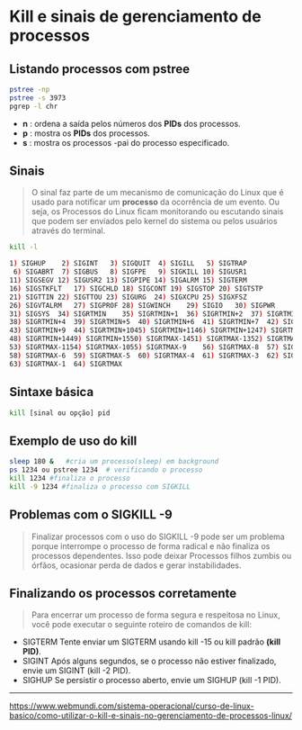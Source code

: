 # Kill e sinais de gerenciamento de processos

## Listando processos com pstree

```sh
pstree -np
pstree -s 3973
pgrep -l chr
```
- **n** : ordena a saída pelos números dos **PIDs** dos processos.
- **p** : mostra os **PIDs** dos processos.
- **s** : mostra os processos -pai do processo especificado.

## Sinais

>O sinal faz parte de um mecanismo de comunicação do Linux que é usado para notificar um **processo** da ocorrência de um evento.
>Ou seja, os Processos do Linux ficam monitorando ou escutando sinais que podem ser enviados pelo kernel do sistema ou pelos usuários através do terminal.


```sh
kill -l

1) SIGHUP	 2) SIGINT	 3) SIGQUIT	 4) SIGILL	 5) SIGTRAP
 6) SIGABRT	 7) SIGBUS	 8) SIGFPE	 9) SIGKILL	10) SIGUSR1
11) SIGSEGV	12) SIGUSR2	13) SIGPIPE	14) SIGALRM	15) SIGTERM
16) SIGSTKFLT	17) SIGCHLD	18) SIGCONT	19) SIGSTOP	20) SIGTSTP
21) SIGTTIN	22) SIGTTOU	23) SIGURG	24) SIGXCPU	25) SIGXFSZ
26) SIGVTALRM	27) SIGPROF	28) SIGWINCH	29) SIGIO	30) SIGPWR
31) SIGSYS	34) SIGRTMIN	35) SIGRTMIN+1	36) SIGRTMIN+2	37) SIGRTMIN+3
38) SIGRTMIN+4	39) SIGRTMIN+5	40) SIGRTMIN+6	41) SIGRTMIN+7	42) SIGRTMIN+8
43) SIGRTMIN+9	44) SIGRTMIN+1045) SIGRTMIN+1146) SIGRTMIN+1247) SIGRTMIN+13
48) SIGRTMIN+1449) SIGRTMIN+1550) SIGRTMAX-1451) SIGRTMAX-1352) SIGRTMAX-12
53) SIGRTMAX-1154) SIGRTMAX-1055) SIGRTMAX-9	56) SIGRTMAX-8	57) SIGRTMAX-7
58) SIGRTMAX-6	59) SIGRTMAX-5	60) SIGRTMAX-4	61) SIGRTMAX-3	62) SIGRTMAX-2
63) SIGRTMAX-1	64) SIGRTMAX
```

## Sintaxe básica

```sh
kill [sinal ou opção] pid
```

## Exemplo de uso do kill

```sh 
sleep 180 &   #cria um processo(sleep) em background
ps 1234 ou pstree 1234  # verificando o processo 
kill 1234 #finaliza o processo 
kill -9 1234 #finaliza o processo com SIGKILL
```


## Problemas com o SIGKILL -9

> Finalizar processos com o uso do SIGKILL -9 pode ser um problema porque interrompe o processo de forma radical e não finaliza os processos dependentes. Isso pode deixar Processos filhos zumbis ou órfãos, ocasionar perda de dados e gerar instabilidades.


## Finalizando os processos corretamente

> Para encerrar um processo de forma segura e respeitosa no Linux, você pode executar o seguinte roteiro de comandos de kill:

- SIGTERM Tente enviar um SIGTERM usando kill -15 ou kill padrão **(kill PID)**.
- SIGINT Após alguns segundos, se o processo não estiver finalizado, envie um SIGINT (kill -2 PID).
- SIGHUP Se persistir o processo aberto, envie um SIGHUP (kill -1 PID).



---
https://www.webmundi.com/sistema-operacional/curso-de-linux-basico/como-utilizar-o-kill-e-sinais-no-gerenciamento-de-processos-linux/